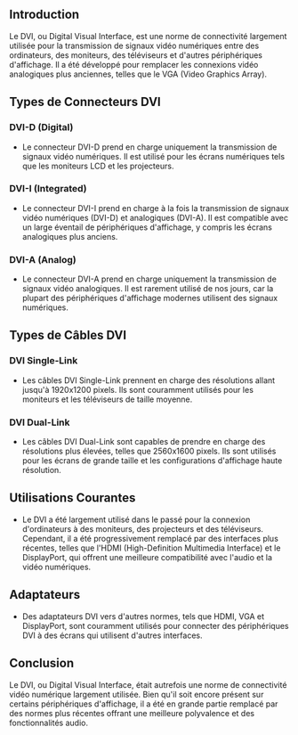 ## Introduction
Le DVI, ou Digital Visual Interface, est une norme de connectivité largement utilisée pour la transmission de signaux vidéo numériques entre des ordinateurs, des moniteurs, des téléviseurs et d'autres périphériques d'affichage. Il a été développé pour remplacer les connexions vidéo analogiques plus anciennes, telles que le VGA (Video Graphics Array).

## Types de Connecteurs DVI

### DVI-D (Digital)
- Le connecteur DVI-D prend en charge uniquement la transmission de signaux vidéo numériques. Il est utilisé pour les écrans numériques tels que les moniteurs LCD et les projecteurs.

### DVI-I (Integrated)
- Le connecteur DVI-I prend en charge à la fois la transmission de signaux vidéo numériques (DVI-D) et analogiques (DVI-A). Il est compatible avec un large éventail de périphériques d'affichage, y compris les écrans analogiques plus anciens.

### DVI-A (Analog)
- Le connecteur DVI-A prend en charge uniquement la transmission de signaux vidéo analogiques. Il est rarement utilisé de nos jours, car la plupart des périphériques d'affichage modernes utilisent des signaux numériques.

## Types de Câbles DVI

### DVI Single-Link
- Les câbles DVI Single-Link prennent en charge des résolutions allant jusqu'à 1920x1200 pixels. Ils sont couramment utilisés pour les moniteurs et les téléviseurs de taille moyenne.

### DVI Dual-Link
- Les câbles DVI Dual-Link sont capables de prendre en charge des résolutions plus élevées, telles que 2560x1600 pixels. Ils sont utilisés pour les écrans de grande taille et les configurations d'affichage haute résolution.

## Utilisations Courantes
- Le DVI a été largement utilisé dans le passé pour la connexion d'ordinateurs à des moniteurs, des projecteurs et des téléviseurs. Cependant, il a été progressivement remplacé par des interfaces plus récentes, telles que l'HDMI (High-Definition Multimedia Interface) et le DisplayPort, qui offrent une meilleure compatibilité avec l'audio et la vidéo numériques.

## Adaptateurs
- Des adaptateurs DVI vers d'autres normes, tels que HDMI, VGA et DisplayPort, sont couramment utilisés pour connecter des périphériques DVI à des écrans qui utilisent d'autres interfaces.

## Conclusion
Le DVI, ou Digital Visual Interface, était autrefois une norme de connectivité vidéo numérique largement utilisée. Bien qu'il soit encore présent sur certains périphériques d'affichage, il a été en grande partie remplacé par des normes plus récentes offrant une meilleure polyvalence et des fonctionnalités audio.
